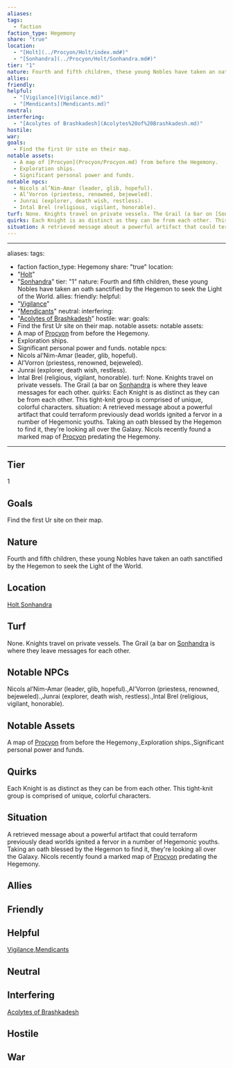 ```yaml
---
aliases: 
tags:
  - faction
faction_type: Hegemony
share: "true"
location:
  - "[Holt](../Procyon/Holt/index.md#)"
  - "[Sonhandra](../Procyon/Holt/Sonhandra.md#)"
tier: "1"
nature: Fourth and fifth children, these young Nobles have taken an oath sanctified by the Hegemon to seek the Light of the World.
allies: 
friendly: 
helpful:
  - "[Vigilance](Vigilance.md)"
  - "[Mendicants](Mendicants.md)"
neutral: 
interfering:
  - "[Acolytes of Brashkadesh](Acolytes%20of%20Brashkadesh.md)"
hostile: 
war: 
goals:
  - Find the first Ur site on their map.
notable assets:
  - A map of [Procyon](Procyon/Procyon.md) from before the Hegemony.
  - Exploration ships.
  - Significant personal power and funds.
notable npcs:
  - Nicols al’Nim-Amar (leader, glib, hopeful).
  - Al’Vorron (priestess, renowned, bejeweled).
  - Junrai (explorer, death wish, restless).
  - Intal Brel (religious, vigilant, honorable).
turf: None. Knights travel on private vessels. The Grail (a bar on [Sonhandra](../Procyon/Holt/Sonhandra.md#) is where they leave messages for each other.
quirks: Each Knight is as distinct as they can be from each other. This tight-knit group is comprised of unique, colorful characters.
situation: A retrieved message about a powerful artifact that could terraform previously dead worlds ignited a fervor in a number of Hegemonic youths. Taking an oath blessed by the Hegemon to find it, they're looking all over the Galaxy. Nicols recently found a marked map of [Procyon](Procyon/Procyon.md) predating the Hegemony.
---
```

---
aliases: 
tags:
  - faction
faction_type: Hegemony
share: "true"
location:
  - "[Holt](../Procyon/Holt/index.md#)"
  - "[Sonhandra](../Procyon/Holt/Sonhandra.md#)"
tier: "1"
nature: Fourth and fifth children, these young Nobles have taken an oath sanctified by the Hegemon to seek the Light of the World.
allies: 
friendly: 
helpful:
  - "[Vigilance](Vigilance.md)"
  - "[Mendicants](Mendicants.md)"
neutral: 
interfering:
  - "[Acolytes of Brashkadesh](Acolytes%20of%20Brashkadesh.md)"
hostile: 
war: 
goals:
  - Find the first Ur site on their map.
notable assets:
notable assets:
- A map of [Procyon](Procyon/Procyon.md) from before the Hegemony.
- Exploration ships.
- Significant personal power and funds.
notable npcs:
- Nicols al’Nim-Amar (leader, glib, hopeful).
- Al’Vorron (priestess, renowned, bejeweled).
- Junrai (explorer, death wish, restless).
- Intal Brel (religious, vigilant, honorable).
turf: None. Knights travel on private vessels. The Grail (a bar on [Sonhandra](../Procyon/Holt/Sonhandra.md#) is where they leave messages for each other.
quirks: Each Knight is as distinct as they can be from each other. This tight-knit group is comprised of unique, colorful characters.
situation: A retrieved message about a powerful artifact that could terraform previously dead worlds ignited a fervor in a number of Hegemonic youths. Taking an oath blessed by the Hegemon to find it, they're looking all over the Galaxy. Nicols recently found a marked map of [Procyon](Procyon/Procyon.md) predating the Hegemony.
---
## Tier

1

## Goals

Find the first Ur site on their map.

## Nature

Fourth and fifth children, these young Nobles have taken an oath sanctified by the Hegemon to seek the Light of the World.

## Location

[Holt](../Procyon/Holt/index.md.md#.md#),[Sonhandra](../Procyon/Holt/Sonhandra.md.md#.md#.md#.md#)

## Turf

None. Knights travel on private vessels. The Grail (a bar on [Sonhandra](Procyon/Holt/Sonhandra.md) is where they leave messages for each other.

## Notable NPCs

Nicols al’Nim-Amar (leader, glib, hopeful).,Al’Vorron (priestess, renowned, bejeweled).,Junrai (explorer, death wish, restless).,Intal Brel (religious, vigilant, honorable).

## Notable Assets

A map of [Procyon](Procyon/Procyon.md) from before the Hegemony.,Exploration ships.,Significant personal power and funds.

## Quirks

Each Knight is as distinct as they can be from each other. This tight-knit group is comprised of unique, colorful characters.

## Situation

A retrieved message about a powerful artifact that could terraform previously dead worlds ignited a fervor in a number of Hegemonic youths. Taking an oath blessed by the Hegemon to find it, they're looking all over the Galaxy. Nicols recently found a marked map of [Procyon](Procyon/Procyon.md) predating the Hegemony.

## Allies



## Friendly 



## Helpful 

[Vigilance](./Vigilance.md),[Mendicants](./Mendicants.md)

## Neutral 



## Interfering

[Acolytes of Brashkadesh](./Acolytes%20of%20Brashkadesh.md)

## Hostile



## War


